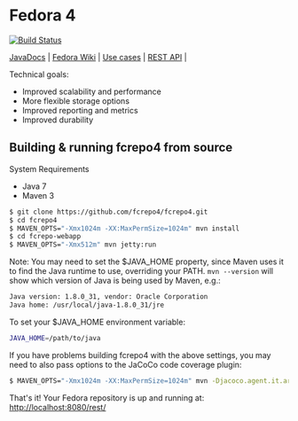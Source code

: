 # Fedora 4

[![Build Status](https://travis-ci.org/fcrepo4/fcrepo4.png?branch=master)](https://travis-ci.org/fcrepo4/fcrepo4)

[JavaDocs](http://docs.fcrepo.org/) | 
[Fedora Wiki](https://wiki.duraspace.org/display/FF) | 
[Use cases](https://wiki.duraspace.org/display/FF/Use+Cases) |
[REST API](https://wiki.duraspace.org/display/FEDORA4x/RESTful+HTTP+API) |

Technical goals:
* Improved scalability and performance
* More flexible storage options
* Improved reporting and metrics
* Improved durability

## Building & running fcrepo4 from source

System Requirements
* Java 7
* Maven 3

```bash
$ git clone https://github.com/fcrepo4/fcrepo4.git
$ cd fcrepo4
$ MAVEN_OPTS="-Xmx1024m -XX:MaxPermSize=1024m" mvn install
$ cd fcrepo-webapp
$ MAVEN_OPTS="-Xmx512m" mvn jetty:run
```

Note: You may need to set the $JAVA_HOME property, since Maven uses it to find the Java runtime to use, overriding your PATH.
`mvn --version` will show which version of Java is being used by Maven, e.g.:

```bash
Java version: 1.8.0_31, vendor: Oracle Corporation
Java home: /usr/local/java-1.8.0_31/jre
```

To set your $JAVA_HOME environment variable:

```bash
JAVA_HOME=/path/to/java
```

If you have problems building fcrepo4 with the above settings, you may need to also pass
options to the JaCoCo code coverage plugin:

```bash
$ MAVEN_OPTS="-Xmx1024m -XX:MaxPermSize=1024m" mvn -Djacoco.agent.it.arg="-XX:MaxPermSize=1024m -Xmx1024m" -Djacoco.agent.ut.arg="-XX:MaxPermSize=256m -Xmx1024m"  clean install
```


That's it! Your Fedora repository is up and running at: [http://localhost:8080/rest/](http://localhost:8080/rest/)


